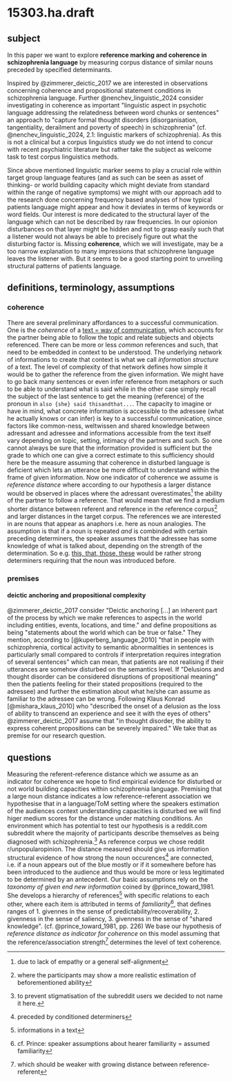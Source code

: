 # 15303.ha.draft
## subject
In this paper we want to explore **reference marking and coherence in schizophrenia language** by measuring corpus distance of similar nouns preceded by specified determinants.
  
Inspired by @zimmerer_deictic_2017 we are interested in observations concerning coherence and propositional statement conditions in schizophrenia language. Further @nenchev\_linguistic\_2024 consider investigating in coherence as important "linguistic aspect in psychotic language addressing the relatedness between word chunks or sentences" an approach to "capture formal thought disorders (disorganisation, tangentiality, derailment and poverty of speech) in schizophrenia" (cf. @nenchev\_linguistic\_2024, 2.1: linguistic markers of schizophrenia). As this is not a clinical but a corpus linguistics study we do not intend to concur with recent psychiatric literature but rather take the subject as welcome task to test corpus linguistics methods.

Since above mentioned linguistic marker seems to play a crucial role within target group language features (and as such can be seen as asset of thinking- or world building capacity which might deviate from standard within the range of negative symptoms) we might with our approach add to the research done concerning frequency based analyses of how typical patients language might appear and how it deviates in terms of keywords or word fields. Our interest is more dedicated to the structural layer of the language which can not be described by raw frequencies. In our opionion disturbances on that layer might be hidden and not to grasp easily such that a listener would not always be able to precisely figure out what the disturbing factor is. Missing **coherence**, which we will investigate, may be a too narrow explanation to many impressions that schizophrene language leaves the listener with. But it seems to be a good starting point to unveiling structural patterns of patients language.

## definitions, terminology, assumptions
### coherence
There are several preliminary affordances to a successful communication. One is the *coherence* of a [text = way of communication](), which accounts for the partner being able to follow the topic and relate subjects and objects referenced. There can be more or less *common*  references and such, that need to be embedded in context to be understood. The underlying network of informations to create that context is what we call *information structure* of a text. The level of complexity of that network defines how simple it would be to gather the reference from the given information. We might have to go back many sentences or even infer reference from metaphors or such to be able to understand what is said while in the other case simply recall the subject of the last sentence to get the meaning (reference) of the pronoun in `also {she} said thisandthat...`. 
The capacity to imagine or have in mind, what concrete information is accessible to the adressee (what he actually knows or can infer) is key to a successful communication, since factors like common-ness, weltwissen and shared knowledge between adressant and adressee and informations accessible from the text itself vary depending on topic, setting, intimacy of the partners and such. So one cannot always be sure that the information provided is sufficient but the grade to which one can give a correct estimate to this sufficiency should here be the measure assuming that coherence in disturbed language is deficient which lets an utterance be more difficult to understand within the frame of given information.
Now one indicator of coherence we assume is *reference distance* where according to our hypothesis a larger distance would be observed in places where the adressant overestimates[^1] the ability of the partner to follow a reference. That would mean that we find a medium shorter distance between referent and reference in the reference corpus[^2] and larger distances in the target corpus. The references we are interested in are nouns that appear as anaphors i.e. here as noun analogies. The assumption is that if a noun is repeated *and* is combinded with certain preceding determiners, the speaker assumes that the adressee has some knowledge of what is talked about, depending on the strength of the determination. So e.g. [this, that, those, these]() would be rather strong determiners requiring that the noun was introduced before.

### premises
#### deictic anchoring and propositional complexity
@zimmerer\_deictic\_2017 consider
"Deictic anchoring [...] an inherent part of the process by which we make references to aspects in the world including entities, events, locations, and time." and define propositions as being "statements about the world which can be true or false." They mention, according to [@kuperberg\_language\_2010] "that in people with schizophrenia, cortical activity to semantic abnormalities in sentences is particularly small compared to controls if interpretation requires integration of several sentences" which can mean, that patients are not realising if their utterances are somehow disturbed on the semantics level.
If "Delusions and thought disorder can be considered disruptions of propositional meaning" then the patients feeling for their stated propositions (required to the adressee) and further the estimation about what he/she can assume as familiar to the adressee can be wrong. Following Klaus Konrad [@mishara\_klaus\_2010] who "described the onset of a delusion as the loss of ability to transcend an experience and see it with the eyes of others" @zimmerer\_deictic\_2017 assume that "in thought disorder, the ability to express coherent propositions can be severely impaired." We take that as premise for our research question.

## questions
Measuring the referent-reference distance which we assume as an indicator for coherence we hope to find empirical evidence for disturbed or not world building capacities within schizophrenia language. Premising that a large noun distance indicates a low reference-referent association we hypothesise that in a language/ToM setting where the speakers estimation of the audiences context understanding capacities is disturbed we will find higer medium scores for the distance under matching conditions. An environment which has potential to test our hypothesis is a reddit.com subreddit where the majority of participants describe themselves as being diagnosed with schizophrenia.[^3]  As reference corpus we chose reddit r/unpopularopinion. 
The distance measured should give us information structural evidence of how strong the noun occurences[^4] are connected, i.e. if a noun appears out of the blue mostly or if it somewhere before has been introduced to the audience and thus would be more or less legitimated to be determined by an antecedent. 
Our basic assumptions rely on the *taxonomy of given end new information* coined by @prince\_toward\_1981. She develops a hierarchy of references[^5] with specific relations to each other, where each item is attributed in terms of *familiarity*[^6], that defines ranges of 1. givennes in the sense of predictability/recoverability, 2. givenness in the sense of saliency, 3. givenness in the sense of "shared knowledge". (cf. @prince\_toward\_1981, pp. 226) We base our hypothesis of *reference distance as indicator for coherence* on this model assuming that the reference/association strength[^7] determines the level of text coherence. 

[^1]:	due to lack of empathy or a general self-alignment

[^2]:	where the participants may show a more realistic estimation of beforementioned ability

[^3]:	to prevent stigmatisation of the subreddit users we decided to not name it here.

[^4]:	preceded by conditioned determiners

[^5]:	informations in a text

[^6]:	cf. Prince: speaker assumptions about hearer familiarity = assumed familiarity

[^7]:	which should be weaker with growing distance between reference-referent

